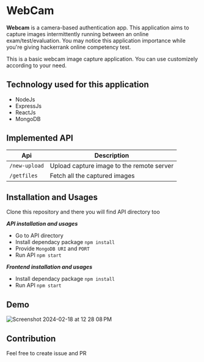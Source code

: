 # WebCam
**Webcam** is a camera-based authentication app. This application aims to capture images intermittently running between an online exam/test/evaluation. You may notice this application importance while you're giving hackerrank online competency test.

This is a basic webcam image capture application. You can use customizely according to your need. 

## Technology used for this application

- NodeJs
- ExpressJs
- ReactJs
- MongoDB

## Implemented API
Api | Description
---|----
`/new-upload` |  Upload capture image to the remote server
`/getfiles `| Fetch all the captured images

## Installation and Usages
Clone this repository and there you will find API directory too

**_API installation and usages_**

- Go to API directory
- Install dependacy package `npm install`
- Provide `MongoDB URI` and `PORT`
- Run API `npm start`

**_Frontend installation and usages_**

- Install dependacy package `npm install`
- Run API `npm start`

## Demo
![Screenshot 2024-02-18 at 12 28 08 PM](https://github.com/mhhabib/WebCam/assets/17263976/a0f5cfad-66c4-40e2-bb69-c867129d294b)


## Contribution
Feel free to create issue and PR
